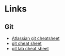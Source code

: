 # Links

## Git

* [Atlassian git cheatsheet](https://www.atlassian.com/git/tutorials/atlassian-git-cheatsheet)
* [git cheat sheet](https://education.github.com/git-cheat-sheet-education.pdf)
* [git lab cheat sheet](https://about.gitlab.com/images/press/git-cheat-sheet.pdf)

